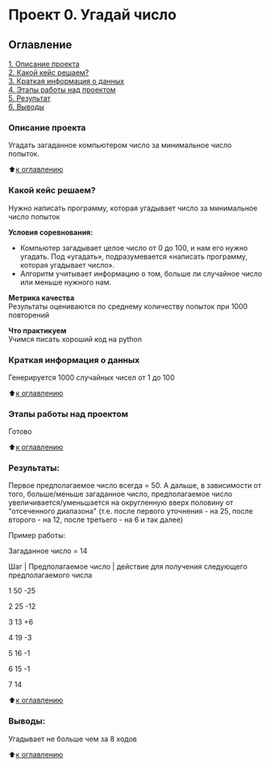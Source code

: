 # Проект 0. Угадай число

## Оглавление  
[1. Описание проекта](.README.md#Описание-проекта)  
[2. Какой кейс решаем?](.README.md#Какой-кейс-решаем)  
[3. Краткая информация о данных](.README.md#Краткая-информация-о-данных)  
[4. Этапы работы над проектом](.README.md#Этапы-работы-над-проектом)  
[5. Результат](.README.md#Результат)    
[6. Выводы](.README.md#Выводы) 

### Описание проекта    
Угадать загаданное компьютером число за минимальное число попыток.

:arrow_up:[к оглавлению](_)


### Какой кейс решаем?    
Нужно написать программу, которая угадывает число за минимальное число попыток

**Условия соревнования:**  
- Компьютер загадывает целое число от 0 до 100, и нам его нужно угадать. Под «угадать», подразумевается «написать программу, которая угадывает число».
- Алгоритм учитывает информацию о том, больше ли случайное число или меньше нужного нам.

**Метрика качества**     
Результаты оцениваются по среднему количеству попыток при 1000 повторений

**Что практикуем**     
Учимся писать хороший код на python


### Краткая информация о данных
Генерируется 1000 случайных чисел от 1 до 100
  
:arrow_up:[к оглавлению](.README.md#Оглавление)


### Этапы работы над проектом  
Готово

:arrow_up:[к оглавлению](.README.md#Оглавление)


### Результаты:  
Первое предполагаемое число всегда = 50. А дальше, в зависимости от того, больше/меньше загаданное число,
предполагаемое число увеличивается/уменьшается на округленную вверх половину от "отсеченного диапазона" (т.е. после первого уточнения - на 25, после второго - на 12, после третьего - на 6 и так далее)

Пример работы:

Загаданное число = 14

Шаг | Предполагаемое число | действие для получения следующего предполагаемого числа

1   50  -25

2   25  -12

3   13  +6

4   19  -3

5   16  -1

6   15  -1

7   14

:arrow_up:[к оглавлению](.README.md#Оглавление)


### Выводы:  
Угадывает не больше чем за 8 ходов

:arrow_up:[к оглавлению](.README.md#Оглавление)

